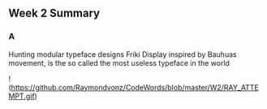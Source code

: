 ## Week 2 Summary

### A

Hunting modular typeface designs
Friki Display inspired by Bauhuas movement, is the so called the most useless typeface in the world

!(https://github.com/Raymondvonz/CodeWords/blob/master/W2/RAY_ATTEMPT.gif)

